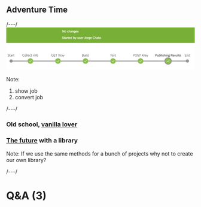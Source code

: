 ## Adventure Time

/---/
![](2017/images/adidas-understanding-test-automation-CI-CD-pipelines/same-pipeline.jpg)

Note:
1. show job
2. convert job

/---/
### Old school, [vanilla lover](http://deheremap7628:8080/job/PoCs/job/chatojor_SIT-%20smokeTest%20-%20ProductCopy_Input-Service/)
### [The future](http://deheremap7628:8080/job/PoCs/job/chatojor_SIT-%20smokeTest%20-%20ProductCopy_Input-Service2.0/) with a library

Note:
If we use the same methods for a bunch of projects why not to create our own
library?

/---/
# Q&A (3)
